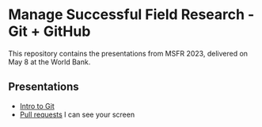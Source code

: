# Manage Successful Field Research - Git + GitHub

This repository contains the presentations from MSFR 2023, delivered on May 8 at the World Bank.

## Presentations

- [Intro to Git](https://raw.githack.com/luizaandrade/msfr-git/main/presentation/intro-to-git.html)
- [Pull requests](https://raw.githack.com/luizaandrade/msfr-git/main/presentation/pull-request.html)
I can see your screen
